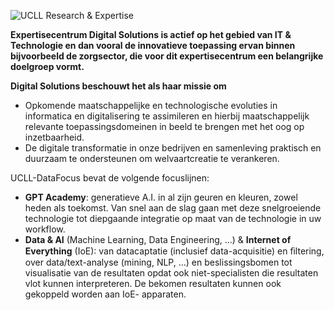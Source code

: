 ![UCLL Research & Expertise](https://research-expertise.ucll.be/themes/custom/calibr8_easytheme/logo.svg)

**Expertisecentrum Digital Solutions  is actief op het gebied van IT & Technologie en dan vooral de innovatieve toepassing ervan binnen bijvoorbeeld de zorgsector, die voor dit expertisecentrum een belangrijke doelgroep vormt.**

**Digital Solutions beschouwt het als haar missie om**
- Opkomende maatschappelijke en technologische evoluties in informatica en digitalisering te assimileren en hierbij maatschappelijk relevante toepassingsdomeinen in beeld te brengen met het oog op inzetbaarheid.
- De digitale transformatie in onze bedrijven en samenleving praktisch en duurzaam te ondersteunen om welvaartcreatie te verankeren.

UCLL-DataFocus bevat de volgende focuslijnen:
- **GPT Academy**: generatieve A.I. in al zijn geuren en kleuren, zowel heden als toekomst. Van snel aan de slag gaan met deze snelgroeiende technologie tot diepgaande integratie op maat van de technologie in uw workflow.
- **Data & AI** (Machine Learning, Data Engineering, ...) &  **Internet of Everything** (IoE): van datacaptatie (inclusief data-acquisitie) en ﬁltering, over data/text-analyse (mining, NLP, ...) en beslissingsbomen tot visualisatie van de  resultaten  opdat  ook niet-specialisten die resultaten vlot  kunnen  interpreteren. De bekomen resultaten kunnen ook gekoppeld worden aan IoE- apparaten.
